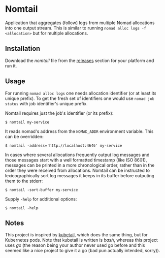 Nomtail
=======

Application that aggregates (follow) logs from multiple Nomad allocations
into one output stream. This is similar to running `nomad alloc logs -f <allocation>`
but for multiple allocations.

Installation
------------

Download the *nomtail* file from the [releases](https://github.com/dsrkoc/nomtail/releases)
section for your platform and run it.

Usage
-----

For running `nomad alloc logs` one needs allocation identifier (or at least its unique prefix).
 To get the fresh set of identifiers one would use `nomad job status` with job identifier's unique prefix.

Nomtail requires just the job's identifier (or its prefix):

```
$ nomtail my-service
```

It reads nomad's address from the `NOMAD_ADDR` environment variable. This can be overridden:

```
$ nomtail -address='http://localhost:4646' my-service
```

In cases where several allocations frequently output log messages and those messages start with a
well formatted timestamp (like ISO 8601), messages can be printed in a more chronological order,
rather than in the order they were received from allocations. Nomtail can be instructed to
lexicographically sort log messages it keeps in its buffer before outputing them to the stderr:

```
$ nomtail -sort-buffer my-service
```

Supply `-help` for additional options:

```
$ nomtail -help
```


Notes
-----

This project is inspired by [kubetail](https://github.com/johanhaleby/kubetail), which does
the same thing, but for Kubernetes pods. Note that kubetail is written is *bash*, whereas this
project uses *go* (the reason being your author never used go before and this seemed like a
nice project to give it a go (bad pun actually intended, sorry)).
